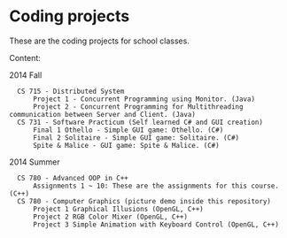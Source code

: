 Coding projects
===============

These are the coding projects for school classes.

Content:
  
  2014 Fall
	
      CS 715 - Distributed System
          Project 1 - Concurrent Programming using Monitor. (Java)
          Project 2 - Concurrent Programming for Multithreading communication between Server and Client. (Java)
      CS 731 - Software Practicum (Self learned C# and GUI creation)
          Final 1 Othello - Simple GUI game: Othello. (C#)
          Final 2 Solitaire - Simple GUI game: Solitaire. (C#)
          Spite & Malice - GUI game: Spite & Malice. (C#)
  
  2014 Summer
  
      CS 780 - Advanced OOP in C++
          Assignments 1 ~ 10: These are the assignments for this course. (C++)
      CS 780 - Computer Graphics (picture demo inside this repository)
          Project 1 Graphical Illusions (OpenGL, C++)
          Project 2 RGB Color Mixer (OpenGL, C++)
          Project 3 Simple Animation with Keyboard Control (OpenGL, C++)
